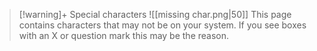 >[!warning]+ Special characters
> ![[missing char.png|50]] This page contains characters that may not be on your system. If you see boxes with an X or question mark this may be the reason. 
